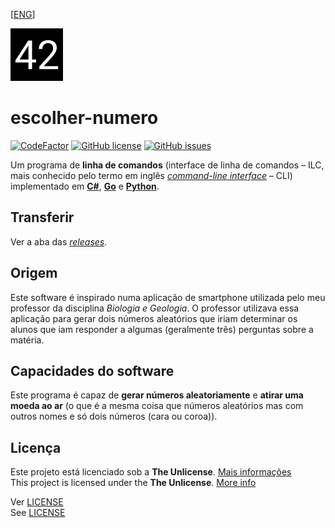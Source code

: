 [[ENG](README.eng.md)]

![logo-v1 \("42"\)](logo/v1/logo-v1-svg-path-compressed.svg)

# escolher-numero

[![CodeFactor](https://www.codefactor.io/repository/github/a21989/escolher-numero/badge/master)](https://www.codefactor.io/repository/github/a21989/escolher-numero/overview/master) [![GitHub license](https://img.shields.io/github/license/a21989/escolher-numero)](https://github.com/a21989/escolher-numero/blob/master/LICENSE) [![GitHub issues](https://img.shields.io/github/issues/a21989/escolher-numero)](https://github.com/a21989/escolher-numero/issues)

Um programa de **linha de comandos** \(interface de linha de comandos – ILC, mais conhecido pelo termo em inglês [*command-line interface*](https://en.wikipedia.org/wiki/Command-line_interface) – CLI\) implementado em [**C#**](https://dotnet.microsoft.com/), [**Go**](https://golang.org/) e [**Python**](https://www.python.org/).

## Transferir

Ver a aba das [*releases*][releases].

## Origem

Este software é inspirado numa aplicação de smartphone utilizada pelo meu professor da disciplina *Biologia e Geologia*. O professor utilizava essa aplicação para gerar dois números aleatórios que iriam determinar os alunos que iam responder a algumas (geralmente três) perguntas sobre a matéria.

## Capacidades do software

Este programa é capaz de **gerar números aleatoriamente** e **atirar uma moeda ao ar** (o que é a mesma coisa que números aleatórios mas com outros nomes e só dois números (cara ou coroa)).

## Licença

Este projeto está licenciado sob a **The Unlicense**. [Mais informações](https://choosealicense.com/licenses/unlicense/)  
This project is licensed under the **The Unlicense**. [More info](https://choosealicense.com/licenses/unlicense/)

Ver [LICENSE](LICENSE)  
See [LICENSE](LICENSE)



[releases]: https://github.com/a21989/escolher-numero/releases